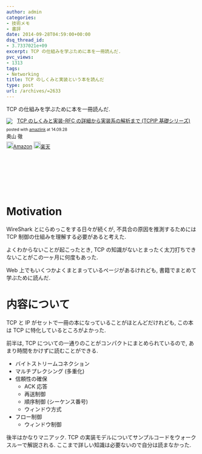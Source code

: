 ```yaml
---
author: admin
categories:
- 技術メモ
- 書評
date: 2014-09-28T04:59:00+00:00
dsq_thread_id:
- 3.7337021e+09
excerpt: TCP の仕組みを学ぶために本を一冊読んだ.
pvc_views:
- 1313
tags:
- Networking
title: TCP のしくみと実装という本を読んだ
type: post
url: /archives/=2633
---
```


TCP の仕組みを学ぶために本を一冊読んだ.

<div class='amazlink-box' style='text-align:left;padding-bottom:20px;font-size:small;/zoom: 1;overflow: hidden;'><div class='amazlink-list' style='clear: both;'><div class='amazlink-image' style='float:left;margin:0px 12px 1px 0px;'><a href='https://www.amazon.co.jp/TCP%E3%81%AE%E3%81%97%E3%81%8F%E3%81%BF%E3%81%A8%E5%AE%9F%E8%A3%85%E2%80%95RFC%E3%81%AE%E8%A9%B3%E7%B4%B0%E3%81%8B%E3%82%89%E5%AE%9F%E8%A3%85%E7%B3%BB%E3%81%AE%E8%A7%A3%E6%9E%90%E3%81%BE%E3%81%A7-TCPIP%E5%9F%BA%E7%A4%8E%E3%82%B7%E3%83%AA%E3%83%BC%E3%82%BA-%E5%A5%A5%E5%B1%B1-%E5%BE%B9/dp/478981873X%3FSubscriptionId%3DAKIAJDINZW45GEGLXQQQ%26tag%3Dsleephacker-22%26linkCode%3Dxm2%26camp%3D2025%26creative%3D165953%26creativeASIN%3D478981873X' target='_blank' rel='nofollow'><img src='https://ecx.images-amazon.com/images/I/51JC0P86MCL._SL160_.jpg' style='border: none;' /></a></div><div class='amazlink-info' style='height:160; margin-bottom: 10px'><div class='amazlink-name' style='margin-bottom:10px;line-height:120%'><a href='https://www.amazon.co.jp/TCP%E3%81%AE%E3%81%97%E3%81%8F%E3%81%BF%E3%81%A8%E5%AE%9F%E8%A3%85%E2%80%95RFC%E3%81%AE%E8%A9%B3%E7%B4%B0%E3%81%8B%E3%82%89%E5%AE%9F%E8%A3%85%E7%B3%BB%E3%81%AE%E8%A7%A3%E6%9E%90%E3%81%BE%E3%81%A7-TCPIP%E5%9F%BA%E7%A4%8E%E3%82%B7%E3%83%AA%E3%83%BC%E3%82%BA-%E5%A5%A5%E5%B1%B1-%E5%BE%B9/dp/478981873X%3FSubscriptionId%3DAKIAJDINZW45GEGLXQQQ%26tag%3Dsleephacker-22%26linkCode%3Dxm2%26camp%3D2025%26creative%3D165953%26creativeASIN%3D478981873X' rel='nofollow' target='_blank'>TCP のしくみと実装-RFC の詳細から実装系の解析まで (TCPIP 基礎シリーズ)</a></div><div class='amazlink-powered' style='font-size:80%;margin-top:5px;line-height:120%'>posted with <a href='https://amazlink.keizoku.com/' title='アマゾンアフィリエイトリンク作成ツール' target='_blank'>amazlink</a> at 14.09.28</div><div class='amazlink-detail'>奥山 徹<br /></div><div class='amazlink-sub-info' style='float: left;'><div class='amazlink-link' style='margin-top: 5px'><img src='https://amazlink.fuyu.gs/icon_amazon.png' width='18'><a href='https://www.amazon.co.jp/TCP%E3%81%AE%E3%81%97%E3%81%8F%E3%81%BF%E3%81%A8%E5%AE%9F%E8%A3%85%E2%80%95RFC%E3%81%AE%E8%A9%B3%E7%B4%B0%E3%81%8B%E3%82%89%E5%AE%9F%E8%A3%85%E7%B3%BB%E3%81%AE%E8%A7%A3%E6%9E%90%E3%81%BE%E3%81%A7-TCPIP%E5%9F%BA%E7%A4%8E%E3%82%B7%E3%83%AA%E3%83%BC%E3%82%BA-%E5%A5%A5%E5%B1%B1-%E5%BE%B9/dp/478981873X%3FSubscriptionId%3DAKIAJDINZW45GEGLXQQQ%26tag%3Dsleephacker-22%26linkCode%3Dxm2%26camp%3D2025%26creative%3D165953%26creativeASIN%3D478981873X' rel='nofollow' target='_blank'>Amazon</a> <img src='https://amazlink.fuyu.gs/icon_rakuten.gif' width='18'><a href='https://hb.afl.rakuten.co.jp/hgc/g00q0724.n763w947.g00q0724.n763x2b4/?pc=http%3A%2F%2Fbooks.rakuten.co.jp%2Frb%2F10203663%2F&m=http%3A%2F%2Fm.rakuten.co.jp%2Frms%2Fmsv%2FItem%3Fn%3D10203663%26surl%3Dbook' rel='nofollow' target='_blank'>楽天</a></div></div></div></div></div>

Motivation
==========

WireShark とにらめっこをする日々が続くが, 不具合の原因を推測するためには
TCP 制御の仕組みを理解する必要があると考えた.

よくわからないことが起こったとき, TCP
の知識がないとまったく太刀打ちできないことがこの一ヶ月に何度もあった.

Web 上でもいくつかよくまとまっているページがあるけれども,
書籍でまとめて学ぶために読んだ.

内容について
============

TCP と IP がセットで一冊の本になっていることがほとんどだけれども,
この本は TCP に特化しているところがよかった.

前半は, TCP についての一通りのことがコンパクトにまとめられているので,
あまり時間をかけずに読むことができる.

-   バイトストリームコネクション
-   マルチプレクシング (多重化)
-   信頼性の確保
    -   ACK 応答
    -   再送制御
    -   順序制御 (シーケンス番号)
    -   ウィンドウ方式
-   フロー制御
    -   ウィンドウ制御

後半はかなりマニアック. TCP
の実装モデルについてサンプルコードをウォークスルーで解説される.
ここまで詳しい知識は必要ないので自分は読まなかった.
